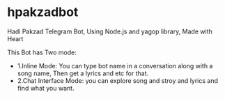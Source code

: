 
# hpakzadbot
Hadi Pakzad Telegram Bot, Using Node.js and yagop library, Made with Heart

This Bot has Two mode: 
- 1.Inline Mode: 
  You can type bot name in a conversation along with a song name, Then get a lyrics and etc for that.
- 2.Chat Interface Mode: 
  you can explore song and stroy and lyrics and find what you want.

